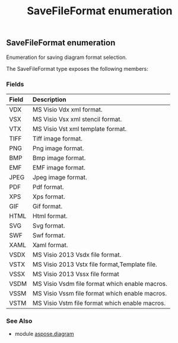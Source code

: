 ﻿---
title: SaveFileFormat enumeration
second_title: Aspose.Diagram for Python via .NET API References
description: 
type: docs
weight: 3440
url: /python-net/aspose.diagram/savefileformat/
is_root: false
---

## SaveFileFormat enumeration

Enumeration for saving diagram format selection.



The SaveFileFormat type exposes the following members:

### Fields
| Field | Description |
| :- | :- |
| VDX | MS Visio Vdx xml format. |
| VSX | MS Visio Vsx xml stencil format. |
| VTX | MS Visio Vst xml template format. |
| TIFF | Tiff image format. |
| PNG | Png image format. |
| BMP | Bmp image format. |
| EMF | EMF image format. |
| JPEG | Jpeg image format. |
| PDF | Pdf format. |
| XPS | Xps format. |
| GIF | Gif format. |
| HTML | Html format. |
| SVG | Svg format. |
| SWF | Swf format. |
| XAML | Xaml format. |
| VSDX | MS Visio 2013 Vsdx file format. |
| VSTX | MS Visio 2013 Vstx file format,Template file. |
| VSSX | MS Visio 2013 Vssx file format |
| VSDM | MS Visio Vsdm file format which enable macros. |
| VSSM | MS Visio Vssm file format which enable macros. |
| VSTM | MS Visio Vstm file format which enable macros. |


### See Also

* module [aspose.diagram](../)
